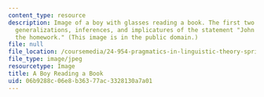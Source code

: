 ```yaml
---
content_type: resource
description: Image of a boy with glasses reading a book. The first two lectures discuss
  generalizations, inferences, and implicatures of the statement "John did some of
  the homework." (This image is in the public domain.)
file: null
file_location: /coursemedia/24-954-pragmatics-in-linguistic-theory-spring-2010/06b9288c06e8b36377ac3328130a7a01_24-954s10.jpg
file_type: image/jpeg
resourcetype: Image
title: A Boy Reading a Book
uid: 06b9288c-06e8-b363-77ac-3328130a7a01
---
```

